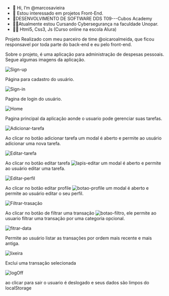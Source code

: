 - 👋 Hi, I’m @marcosavieira
- 👀 Estou interessado em projetos Front-End.
- 👨‍DESENVOLVIMENTO DE SOFTWARE DDS T09---Cubos Academy
- 🧑‍🎓Atualmente estou Cursando Cybersegurança na faculdade Unopar.
- 👨‍🎓 Html5, Css3, Js (Curso online na escola Alura)

Projeto Realizado com meu parceiro de time @oicaroalmeida, que ficou
responsavel por toda parte do back-end e eu pelo front-end.

Sobre o projeto, é uma aplicação para administração de despesas pessoais.
Segue algumas imagens da aplicação.

![Sign-up](https://i.imgur.com/3P4ezcL.jpg)

Página para cadastro do usuário.

![Sign-in](https://i.imgur.com/k3iwmZ7.png)

Pagina de login do usuário.

![Home](https://i.imgur.com/cgCit3U)

Pagina principal da aplicação aonde o usuario pode gerenciar suas tarefas.

![Adicionar-tarefa](https://i.imgur.com/uDmjDIp)

Ao clicar no botão adicionar tarefa um modal é aberto e permite ao usuário adicionar uma nova tarefa.

![Editar-tarefa](https://i.imgur.com/lhk52u2)

Ao clicar no botão editar tarefa ![lapis-editar](https://i.imgur.com/tRPSY2H) um modal é aberto e permite ao usuário editar uma tarefa.

![Editar-perfil](https://i.imgur.com/fjQP4kR)

Ao clicar no botão editar profile ![botao-profile](https://i.imgur.com/0GVdVpm) um modal é aberto e permite ao usuário editar o seu perfil.

![Filtrar-trasação](https://i.imgur.com/wgaYx9U)

Ao clicar no botão de filtrar uma transação ![botao-filtro](https://i.imgur.com/ES3s0Oo), ele permite ao usuario filtrar uma transação por uma categoria opcional.

![fitrar-data](https://i.imgur.com/IWOrO71)

Permite ao usuário listar as transações por ordem mais recente e mais antiga.

![lixeira](https://i.imgur.com/BwFaZW9)

Exclui uma transação selecionada

![logOff](https://i.imgur.com/v0EaqOF)

ao clicar para sair o usuario é deslogado e seus dados são limpos do localStorage

<!---
marcosavieira/marcosavieira is a ✨ special ✨ repository because its `README.md` (this file) appears on your GitHub profile.
You can click the Preview link to take a look at your changes.
--->
